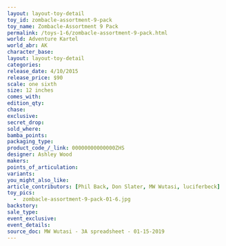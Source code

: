 ```yaml
---
layout: layout-toy-detail 
toy_id: zombacle-assortment-9-pack
toy_name: Zombacle-Assortment 9 Pack
permalink: /toys-1-6/zombacle-assortment-9-pack.html
world: Adventure Kartel
world_abr: AK
character_base: 
layout: layout-toy-detail
categories: 
release_date: 4/10/2015
release_price: $90 
scale: one sixth
size: 12 inches
comes_with: 
edition_qty: 
chase: 
exclusive: 
secret_drop: 
sold_where: 
bamba_points: 
packaging_type: 
product_code_/_link: 00000000000000ZHS
designer: Ashley Wood
makers: 
points_of_articulation: 
variants: 
you_might_also_like: 
article_contributors: [Phil Back, Don Slater, MW Wutasi, luciferbeck]
toy_pics:
  -  zombacle-assortment-9-pack-01-6.jpg
backstory: 
sale_type: 
event_exclusive: 
event_details: 
source_doc: MW Wutasi - 3A spreadsheet - 01-15-2019
---
```


